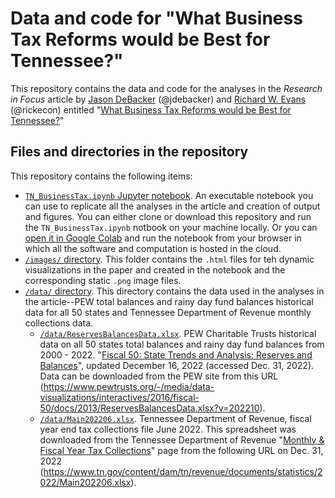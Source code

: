 # Data and code for "What Business Tax Reforms would be Best for Tennessee?"
This repository contains the data and code for the analyses in the *Research in Focus* article by [Jason DeBacker](https://jasondebacker.com/) (@jdebacker) and [Richard W. Evans](https://sites.google.com/site/rickecon) (@rickecon) entitled "[What Business Tax Reforms would be Best for Tennessee?](https://www.thecgo.org/research/what-business-tax-reforms-would-be-best-for-tennessee/)"

## Files and directories in the repository
This repository contains the following items:
* [`TN_BusinessTax.ipynb` Jupyter notebook](TN_BusinessTax.ipynb). An executable notebook you can use to replicate all the analyses in the article and creation of output and figures. You can either clone or download this repository and run the `TN_BusinessTax.ipynb` notbook on your machine locally. Or you can [open it in Google Colab](https://colab.research.google.com/drive/1vHYcdRqXN9wM2waako2xn3y1oQuy9BP2?usp=sharing) and run the notebook from your browser in which all the software and computation is hosted in the cloud.
* [`/images/` directory](images/). This folder contains the `.html` files for teh dynamic visualizations in the paper and created in the notebook and the corresponding static `.png` image files.
* [`/data/` directory](data/). This directory contains the data used in the analyses in the article--PEW total balances and rainy day fund balances historical data for all 50 states and Tennessee Department of Revenue monthly collections data.
    * [`/data/ReservesBalancesData.xlsx`](data/ReservesBalancesData.xlsx). PEW Charitable Trusts historical data on all 50 states total balances and rainy day fund balances from 2000 - 2022. "[Fiscal 50: State Trends and Analysis: Reserves and Balances](https://www.pewtrusts.org/en/research-and-analysis/data-visualizations/2014/fiscal-50#ind5)", updated December 16, 2022 (accessed Dec. 31, 2022). Data can be downloaded from the PEW site from this URL (https://www.pewtrusts.org/-/media/data-visualizations/interactives/2016/fiscal-50/docs/2013/ReservesBalancesData.xlsx?v=202210).
    * [`/data/Main202206.xlsx`](data/Main202206.xlsx). Tennessee Department of Revenue, fiscal year end tax collections file June 2022. This spreadsheet was downloaded from the Tennessee Department of Revenue "[Monthly & Fiscal Year Tax Collections](https://www.tn.gov/revenue/tax-resources/tax-collections-information/monthly-fiscal-year-collections.html)" page from the following URL on Dec. 31, 2022 (https://www.tn.gov/content/dam/tn/revenue/documents/statistics/2022/Main202206.xlsx).
